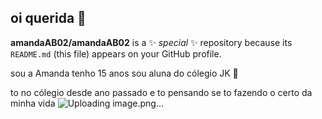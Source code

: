 ## oi querida 👋

**amandaAB02/amandaAB02** is a ✨ _special_ ✨ repository because its `README.md` (this file) appears on your GitHub profile.

sou a Amanda
tenho 15 anos
sou aluna do cólegio JK 🦭

to no cólegio desde ano passado e to pensando se to fazendo o certo da minha vida
![Uploading image.png…]()
